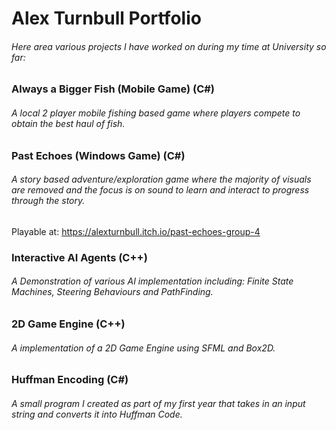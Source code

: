 # Alex Turnbull Portfolio
###### Here area various projects I have worked on during my time at University so far:

### Always a Bigger Fish (Mobile Game) (C#)
###### A local 2 player mobile fishing based game where players compete to obtain the best haul of fish.

### Past Echoes (Windows Game) (C#)
###### A story based adventure/exploration game where the majority of visuals are removed and the focus is on sound to learn and interact to progress through the story.

Playable at: https://alexturnbull.itch.io/past-echoes-group-4

### Interactive AI Agents (C++)
###### A Demonstration of various AI implementation including: Finite State Machines, Steering Behaviours and PathFinding.

### 2D Game Engine (C++)
###### A implementation of a 2D Game Engine using SFML and Box2D.

### Huffman Encoding (C#)
###### A small program I created as part of my first year that takes in an input string and converts it into Huffman Code.